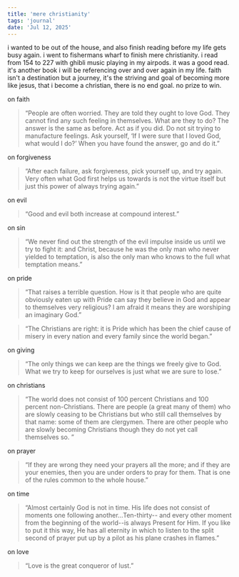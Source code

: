```yaml
---
title: 'mere christianity'
tags: 'journal'
date: 'Jul 12, 2025'
---
```


i wanted to be out of the house, and also finish reading before my life gets busy again. i went to fishermans wharf to finish mere christianity. i read from 154 to 227 with ghibli music playing in my airpods. it was a good read. it's another book i will be referencing over and over again in my life. faith isn't a destination but a journey, it's the striving and goal of becoming more like jesus, that i become a christian, there is no end goal. no prize to win.

on faith

> “People are often worried. They are told they ought to love God. They cannot find any such feeling in themselves. What are they to do? The answer is the same as before. Act as if you did. Do not sit trying to manufacture feelings. Ask yourself, ‘If I were sure that I loved God, what would I do?’ When you have found the answer, go and do it.”

on forgiveness

> “After each failure, ask forgiveness, pick yourself up, and try again. Very often what God first helps us towards is not the virtue itself but just this power of always trying again.”

on evil

> “Good and evil both increase at compound interest.”

on sin

> “We never find out the strength of the evil impulse inside us until we try to fight it: and Christ, because he was the only man who never yielded to temptation, is also the only man who knows to the full what temptation means.”

on pride

> “That raises a terrible question. How is it that people who are quite obviously eaten up with Pride can say they believe in God and appear to themselves very religious? I am afraid it means they are worshiping an imaginary God.”

> “The Christians are right: it is Pride which has been the chief cause of misery in every nation and every family since the world began.”

on giving

> “The only things we can keep are the things we freely give to God. What we try to keep for ourselves is just what we are sure to lose.”

on christians

> “The world does not consist of 100 percent Christians and 100 percent non-Christians. There are people (a great many of them) who are slowly ceasing to be Christians but who still call themselves by that name: some of them are clergymen. There are other people who are slowly becoming Christians though they do not yet call themselves so. ”

on prayer

> “If they are wrong they need your prayers all the more; and if they are your enemies, then you are under orders to pray for them. That is one of the rules common to the whole house.”

on time

> “Almost certainly God is not in time. His life does not consist of moments one following another...Ten-thirty-- and every other moment from the beginning of the world--is always Present for Him. If you like to put it this way, He has all eternity in which to listen to the split second of prayer put up by a pilot as his plane crashes in flames.”

on love

> “Love is the great conqueror of lust.”
